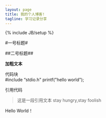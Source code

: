 ```yaml
---
layout: page
title: 我的个人博客!
tagline: 学习记录分享
---
```

{% include JB/setup %}

#一号标题#

##二号标题##

**加粗文本**

代码块  
    #include “stdio.h"
    printf("hello world");

引用代码

> 这是一段引用文本
> stay hungry,stay foolish

Hello World！



